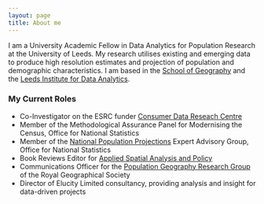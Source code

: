 ```yaml
---
layout: page
title: About me
---
```


I am a University Academic Fellow in Data Analytics for Population Research at the University of Leeds. My research utilises existing and emerging data to produce high resolution estimates and projection of population and demographic characteristics. I am based in the [School of Geography](https://www.geog.leeds.ac.uk/people/n.lomax) and the [Leeds Institute for Data Analytics](https://lida.leeds.ac.uk/people/nik/). 



### My Current Roles

- Co-Investigator on the ESRC funder [Consumer Data Reseach Centre](https://www.cdrc.ac.uk)
- Member of the Methodological Assurance Panel for Modernising the Census, Office for National Statistics
- Member of the [National Population Projections](https://www.ons.gov.uk/peoplepopulationandcommunity/populationandmigration/populationprojections) Expert Advisory Group, Office for National Statistics
- Book Reviews Editor for [Applied Spatial Analysis and Policy](https://www.springer.com/social+sciences/human+geography/journal/12061)
- Communications Officer for the [Population Geography Research Group](https://popgeog.org) of the Royal Geographical Society
- Director of Elucity Limited consultancy, providing analysis and insight for data-driven projects

